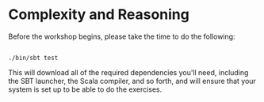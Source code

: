 # Complexity and Reasoning

Before the workshop begins, please take the time to do the following:

```

./bin/sbt test

```

This will download all of the required dependencies you'll need, including
the SBT launcher, the Scala compiler, and so forth, and will ensure that
your system is set up to be able to do the exercises.

